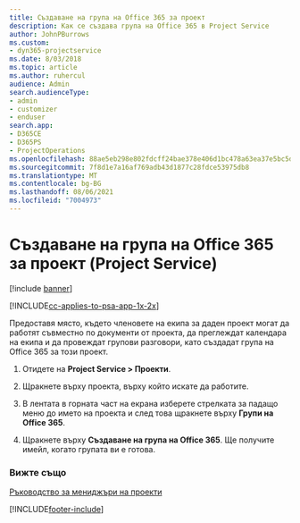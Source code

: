 ```yaml
---
title: Създаване на група на Office 365 за проект
description: Как се създава група на Office 365 в Project Service
author: JohnPBurrows
ms.custom:
- dyn365-projectservice
ms.date: 8/03/2018
ms.topic: article
ms.author: ruhercul
audience: Admin
search.audienceType:
- admin
- customizer
- enduser
search.app:
- D365CE
- D365PS
- ProjectOperations
ms.openlocfilehash: 88ae5eb298e802fdcff24bae378e406d1bc478a63ea37e5bc5d477d137826877
ms.sourcegitcommit: 7f8d1e7a16af769adb43d1877c28fdce53975db8
ms.translationtype: MT
ms.contentlocale: bg-BG
ms.lasthandoff: 08/06/2021
ms.locfileid: "7004973"
---
```

# <a name="create-an-office-365-group-for-a-project-project-service"></a>Създаване на група на Office 365 за проект (Project Service)

[!include [banner](../includes/psa-now-project-operations.md)]

[!INCLUDE[cc-applies-to-psa-app-1x-2x](../includes/cc-applies-to-psa-app-1x-2x.md)]

Предоставя място, където членовете на екипа за даден проект могат да работят съвместно по документи от проекта, да преглеждат календара на екипа и да провеждат групови разговори, като създадат група на Office 365 за този проект.  
  
1.  Отидете на **Project Service > Проекти**.  
  
2.  Щракнете върху проекта, върху който искате да работите.  
  
3.  В лентата в горната част на екрана изберете стрелката за падащо меню до името на проекта и след това щракнете върху **Групи на Office 365**.  
  
4.  Щракнете върху **Създаване на група на Office 365**. Ще получите имейл, когато групата ви е готова.  
  
### <a name="see-also"></a>Вижте също  
 [Ръководство за мениджъри на проекти](../psa/project-manager-guide.md)


[!INCLUDE[footer-include](../includes/footer-banner.md)]